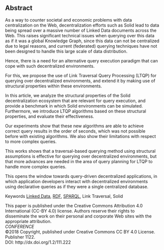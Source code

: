 ## Abstract
<!-- Context      -->
As a way to counter societal and economic problems with data centralization on the Web,
decentralization efforts such as Solid lead to data being spread over a massive number of Linked Data documents across the Web.
This raises significant technical issues when querying over this data as if it was a global Knowledge Graph,
since this data can not be centralized due to legal reasons,
and current (federated) querying techniques have not been designed to handle this large scale of data distribution.
<!-- Need         -->
Hence, there is a need for an alternative query execution paradigm that can cope with such decentralized environments.
<!-- Task         -->
For this, we propose the use of Link Traversal Query Processing (LTQP) for querying over decentralized environments,
and extend it by making use of structural properties within these environments.
<!-- Object       -->
In this article,
we analyze the structural properties of the Solid decentralization ecosystem that are relevant for query execution,
and provide a benchmark in which Solid environments can be simulated.
Furthermore, we introduce LTQP algorithms based on these structural properties,
and evaluate their effectiveness.
<!-- Findings     -->
Our experiments show that these new algorithms are able to achieve correct query results in the order of seconds,
which was not possible before with existing algorithms.
We also show their limitations with respect to more complex queries.
<!-- Conclusion   -->
This works shows that a traversal-based querying method using structural assumptions is effective for querying over decentralized environments,
but that more advances are needed in the area of query planning for LTQP to handle more complex queries.
<!-- Perspectives -->
This opens the window towards query-driven decentralized applications,
in which application developers interact with decentralized environments using declarative queries as if they were a single centralized database.


<span id="keywords" rel="schema:about"><span class="title">Keywords</span>
<a href="https://en.wikipedia.org/wiki/Linked_Data" resource="http://dbpedia.org/resource/Linked_Data">Linked Data</a>,
<a href="https://en.wikipedia.org/wiki/Resource_Description_Framework" resource="http://dbpedia.org/resource/Resource_Description_Framework">RDF</a>,
<a href="https://en.wikipedia.org/wiki/SPARQL" resource="http://dbpedia.org/resource/SPARQL">SPARQL</a>,
Link Traversal,
Solid
</span>

<!--<span class="printonly" id="acmreferenceformat">
<span class="title">ACM Reference Format:</span>
Doe, J. My Awesome Article. In <i>Conference Companion: The Conference Companion, April 23—27, 2018, Lyon, France</i>. Publisher, New York, NY, USA, 4 pages.
<i>http://dx.doi.org/1.2/111.222</i>
</span>-->

<span class="printonly firstpagefooter">
<span class="footnotecopyright">
This paper is published under the Creative Commons Attribution 4.0 International (CC-BY 4.0) license.
Authors reserve their rights to disseminate the work on their personal and corporate Web sites with the appropriate attribution.<br />
<span style="font-style:italic">CONFERENCE</span><br />
©2018 Copyright,
published under Creative Commons CC BY 4.0 License.<br />
Publisher 1122.<br />
DOI: http://dx.doi.org/1.2/111.222
</span>
</span>
